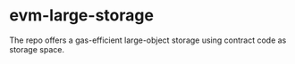 # evm-large-storage

The repo offers a gas-efficient large-object storage using contract code as storage space.